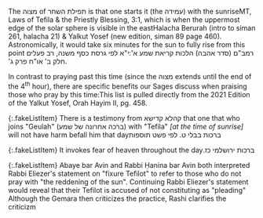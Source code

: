 The מצוה of תפילת השחר is that one starts it (the עמידה) with the sunrise<span class="footnote">MT, Laws of Tefila & the Priestly Blessing, 3:1</span>, which is when the uppermost edge of the solar sphere is visible in the east<span class="footnote">Halacha Berurah (intro to siman 261, halacha 21) & Yalkut Yosef (new edition, siman 89 page 460)</span>. Astronomically, it would take six minutes for the sun to fully rise from this point <span class="footnote"><span style="unicode-bidi: plaintext;">רמב"ם (סדר אהבה) הלכות קריאת שמע א':י"א לפי גרסת כסף משנה, רב פעלים חלק ב' או"ח פרק ג'</span></span>.

In contrast to praying past this time (since the מצוה extends until the end of the 4<sup>th</sup> hour), there are specific benefits our Sages discuss when praising those who pray by this time:<span class="footnote">This list is pulled directly from the 2021 Edition of the Yalkut Yosef, Orah Hayim II, pg. 458.</span>

{:.fakeListItem}
There is a testimony from קהלא קדישא that one that who joins "Geulah" (ברכה אחרונה של שמע) with "Tefila" _[at the time of sunrise]_ will not have harm befall him that day<span class="footnote">ברכות בבלי ט. לפי פשט תוספות</span>

{:.fakeListItem}
It invokes fear of heaven throughout the day<span class="footnote"><span style="unicode-bidi: plaintext;">ברכות ירושלמי כז.</span></span>

{:.fakeListItem}
Abaye bar Avin and Rabbi Ḥanina bar Avin both interpreted Rabbi Eliezer's statement on "fixure Tefilot" to refer to those who do not pray with "the reddening of the sun". Continuing Rabbi Eliezer's statement would reveal that their Tefilot is accused of not constituting as "pleading"<br>
Although the Gemara then criticizes the practice, Rashi clarifies the criticizm